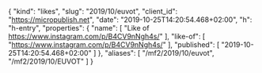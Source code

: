 {
  "kind": "likes",
  "slug": "2019/10/euvot",
  "client_id": "https://micropublish.net",
  "date": "2019-10-25T14:20:54.468+02:00",
  "h": "h-entry",
  "properties": {
    "name": [
      "Like of https://www.instagram.com/p/B4CV9nNgh4s/"
    ],
    "like-of": [
      "https://www.instagram.com/p/B4CV9nNgh4s/"
    ],
    "published": [
      "2019-10-25T14:20:54.468+02:00"
    ]
  },
  "aliases": [
    "/mf2/2019/10/euvot",
    "/mf2/2019/10/EUVOT"
  ]
}
